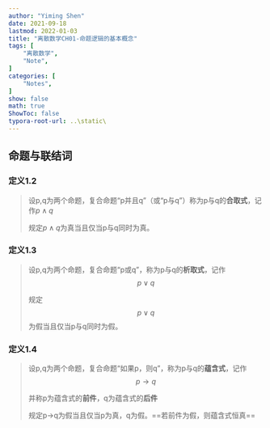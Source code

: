 ```yaml
---
author: "Yiming Shen"
date: 2021-09-18
lastmod: 2022-01-03
title: "离散数学CH01-命题逻辑的基本概念"
tags: [
    "离散数学",
    "Note",
]
categories: [
    "Notes",
]
show: false
math: true
ShowToc: false
typora-root-url: ..\static\
---
```


## 命题与联结词

### 定义1.2

>设p,q为两个命题，复合命题“p并且q”（或“p与q”）称为p与q的**合取式**，记作$p\wedge q$
>
>规定$p\wedge q$为真当且仅当p与q同时为真。

### 定义1.3

>设p,q为两个命题，复合命题“p或q”，称为p与q的**析取式**，记作$$p\vee q$$
>
>规定$$p\vee q$$为假当且仅当p与q同时为假。

### 定义1.4

>设p,q为两个命题，复合命题“如果p，则q”，称为p与q的**蕴含式**，记作$$p\rightarrow q$$
>
>并称p为蕴含式的**前件**，q为蕴含式的**后件**
>
>规定p→q为假当且仅当p为真，q为假。==若前件为假，则蕴含式恒真==

